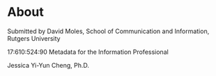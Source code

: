 # About

Submitted by David Moles, School of Communication and Information, Rutgers University

17:610:524:90 Metadata for the Information Professional

Jessica Yi-Yun Cheng, Ph.D.

